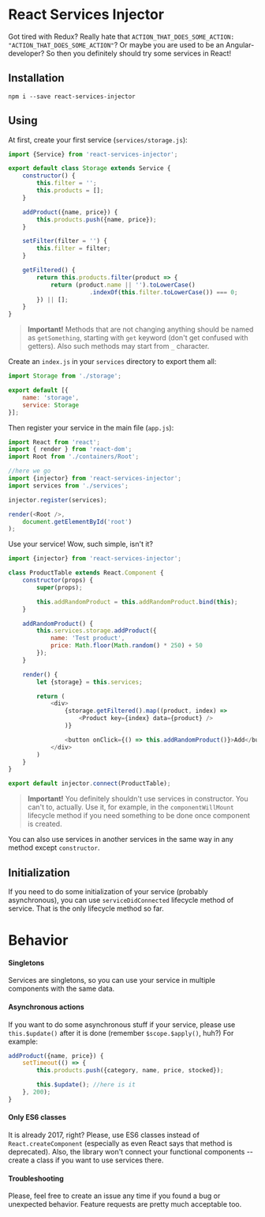React Services Injector
===================
Got tired with Redux? Really hate that `ACTION_THAT_DOES_SOME_ACTION: "ACTION_THAT_DOES_SOME_ACTION"`? Or maybe you are used to be an Angular-developer? So then you definitely should try some services in React!

Installation
-------------
`npm i --save react-services-injector`

Using
-------------
At first, create your first service (`services/storage.js`):
```javascript
import {Service} from 'react-services-injector';

export default class Storage extends Service {
    constructor() {
        this.filter = '';
        this.products = [];
    }

    addProduct({name, price}) {
        this.products.push({name, price});
    }

    setFilter(filter = '') {
        this.filter = filter;
    }

    getFiltered() {
        return this.products.filter(product => {
            return (product.name || '').toLowerCase()
                       .indexOf(this.filter.toLowerCase()) === 0;
        }) || [];
    }
}
```

> **Important!** Methods that are not changing anything should be named as `getSomething`, starting with `get` keyword (don't get confused with getters). Also such methods may start from `_` character.

Create an `index.js` in your `services` directory to export them all:
```javascript
import Storage from './storage';

export default [{
    name: 'storage',
    service: Storage
}];
```

Then register your service in the main file (`app.js`):
```javascript
import React from 'react';
import { render } from 'react-dom';
import Root from './containers/Root';

//here we go
import {injector} from 'react-services-injector';
import services from './services';

injector.register(services);

render(<Root />,
    document.getElementById('root')
);
```

Use your service! Wow, such simple, isn't it?
```javascript
import {injector} from 'react-services-injector';

class ProductTable extends React.Component {
    constructor(props) {
        super(props);

        this.addRandomProduct = this.addRandomProduct.bind(this);
    }

    addRandomProduct() {
        this.services.storage.addProduct({
            name: 'Test product',
            price: Math.floor(Math.random() * 250) + 50
        });
    }

    render() {
        let {storage} = this.services;

        return (
            <div>
                {storage.getFiltered().map((product, index) =>
                    <Product key={index} data={product} />
                )}

                <button onClick={() => this.addRandomProduct()}>Add</button>
            </div>
        )
    }
}

export default injector.connect(ProductTable);
```
> **Important!** You definitely shouldn't use services in constructor. You can't to, actually. Use it, for example, in the `componentWillMount` lifecycle method if you need something to be done once component is created.

You can also use services in another services in the same way in any method except `constructor`.

Initialization
--------------
If you need to do some initialization of your service (probably asynchronous), you can use `serviceDidConnected` lifecycle method of service. That is the only lifecycle method so far.

Behavior
===
#### Singletons
Services are singletons, so you can use your service in multiple components with the same data.

#### Asynchronous actions
If you want to do some asynchronous stuff if your service, please use `this.$update()` after it is done (remember `$scope.$apply()`, huh?) For example:
```javascript
addProduct({name, price}) {
    setTimeout(() => {
        this.products.push({category, name, price, stocked});

        this.$update(); //here is it
    }, 200);
}
```
#### Only ES6 classes
It is already 2017, right? Please, use ES6 classes instead of `React.createComponent` (especially as even React says that method is deprecated). Also, the library won't connect your functional components -- create a class if you want to use services there.

#### Troubleshooting
Please, feel free to create an issue any time if you found a bug or unexpected behavior.
Feature requests are pretty much acceptable too.
